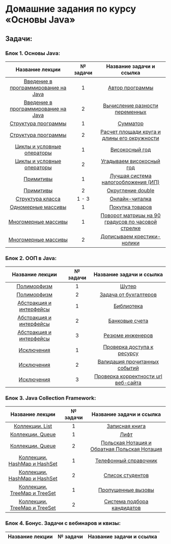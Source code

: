 # **Домашние задания по курсу «Основы Java»**

## **Задачи**:

### **Блок 1. Основы Java:**
| Название лекции | № задачи |                                       Название задачи и ссылка                                        |
|:---------------:|:--------:|:-----------------------------------------------------------------------------------------------------:|
|[Введение в программирование на Java](https://github.com/netology-code/java-homeworks/tree/master/introduction/1.1.1)|1|[Автор программы](https://github.com/kotamadeo/Netology-JavaBasis-Introduction-1.1.1.Author)|
|[Введение в программирование на Java](https://github.com/netology-code/java-homeworks/tree/master/introduction/1.1.2)|2|[Вычисление разности переменных](https://github.com/kotamadeo/Netology-JavaBasis-Introduction-1.1.2.Subtract)|
|[Структура программы](https://github.com/netology-code/java-homeworks/tree/master/program-structure/1.2.1)|1|[Сумматор](https://github.com/kotamadeo/Netology-JavaBasis-ProgramsStructure-1.2.1.Adder)|
|[Структура программы](https://github.com/netology-code/java-homeworks/tree/master/program-structure/1.2.2)|2|[Расчет площади круга и длины его окружности](https://github.com/kotamadeo/Netology-JavaBasis-ProgramsStructure-1.2.2.Area)|
|[Циклы и условные операторы](https://github.com/netology-code/java-homeworks/tree/master/conditional-statements-cycles/1.3.1)|1|[Високосный год](https://github.com/kotamadeo/Netology-JavaBasis-Loops-1.3.1.Leap)|
|[Циклы и условные операторы](https://github.com/netology-code/java-homeworks/tree/master/conditional-statements-cycles/1.3.2)|2|     [Угадываем високосный год](https://github.com/kotamadeo/Netology-JavaBasis-Loops-1.3.2.LeapGuess)|
|[Примитивы](https://github.com/netology-code/java-homeworks/tree/master/primitive-types/1.4.2)|1|[Лучшая система налогообложения (ИП)](https://github.com/kotamadeo/Netology-JavaBasis-PrimitiveTypes-1.4.1.Tax)|
|[Примитивы](https://github.com/netology-code/java-homeworks/tree/master/primitive-types/1.4.1)|2|[Округление double](https://github.com/kotamadeo/Netology-JavaBasis-PrimitiveTypes-1.4.2.Round)|
|[Структура класса](https://github.com/netology-code/java-homeworks/tree/master/class-structure)|1 - 3|[Онлайн-читалка](https://github.com/kotamadeo/Netology-JavaBasis-1.5.1.Reader)|
|[Одномерные массивы](https://github.com/netology-code/java-homeworks/tree/master/one-dimensional-array)|1|[Покупка товаров](https://github.com/kotamadeo/Netology-JavaBasis-OneDimensionalArray-1.6.1.Cart)|
|[Многомерные массивы](https://github.com/netology-code/java-homeworks/tree/master/multidimensional-array/2.2.1)|1|[Поворот матрицы на 90 градусов по часовой стрелке](https://github.com/kotamadeo/Netology-JavaBasis-MultyDimensionalArray-1.7.1.Matrix)|
|[Многомерные массивы](https://github.com/netology-code/java-homeworks/tree/master/multidimensional-array/2.2.2)|2|[Дописываем крестики-нолики](https://github.com/kotamadeo/Netology-JavaBasis-MultyDimensionalArray-1.7.2.TicTacToe)|

### **Блок 2. ООП в Java:**
| Название лекции | № задачи |                                       Название задачи и ссылка                                        |
|:---------------:|:--------:|:-----------------------------------------------------------------------------------------------------:|
|[Полиморфизм](https://github.com/netology-code/java-homeworks/tree/master/polymorphism/3.2.1)|1|[Шутер](https://github.com/kotamadeo/Netology-JavaBasis-Polymorphism-2.1.1.Shooter)|
|[Полиморфизм](https://github.com/netology-code/java-homeworks/tree/master/polymorphism/3.2.2)|2|[Задача от бухгалтеров](https://github.com/kotamadeo/Netology-JavaBasis-Polymorphism-2.1.2.TaxService)|
|[Абстракция и интерфейсы](https://github.com/netology-code/java-homeworks/tree/master/abstractions-interfaces/3.3.1)|1|[Библиотека](https://github.com/kotamadeo/Netology-JavaBasis-AbstactionAndInterfaces-2.2.1.Library)|
|[Абстракция и интерфейсы](https://github.com/netology-code/java-homeworks/tree/master/abstractions-interfaces/3.3.2)|2|[Банковые счета](https://github.com/kotamadeo/Netology-JavaBasis-AbstactionAndInterfaces-2.2.2.BankAccount)|
|[Абстракция и интерфейсы](https://github.com/netology-code/java-homeworks/commit/847c1f6ab19d71c1235682153d1b50b0688bd8e5)|3|[Резюме инженеров](https://github.com/kotamadeo/Netology-JavaBasis-AbstactionAndInterfaces-2.2.3.Resumes)|
|[Исключения](https://github.com/netology-code/java-homeworks/tree/master/exceptions/3.4.1)|1|[Проверка доступа к ресурсу](https://github.com/kotamadeo/Netology-JavaBasis-Exceptions-2.3.1.Login)|
|[Исключения](https://github.com/netology-code/java-homeworks/tree/master/exceptions/3.4.2)|2|[Валидация прочитанных событий](https://github.com/kotamadeo/Netology-JavaBasis-Exceptions-2.3.2.Event)|
|[Исключения](https://github.com/netology-code/java-homeworks/commit/100f925d2e48fe296a0be5ce283c84e8dace9165)|3|[Проверка корректности url веб-сайта](https://github.com/kotamadeo/Netology-JavaBasis-Exceptions-2.3.3.URL)|

### **Блок 3. Java Collection Framework:**
| Название лекции | № задачи |                                       Название задачи и ссылка                                        |
|:---------------:|:--------:|:-----------------------------------------------------------------------------------------------------:|
|[Коллекции. List](https://github.com/netology-code/java-homeworks/tree/master/list/4.1.1)|1|[Записная книга](https://github.com/kotamadeo/Netology-JavaBasis-CollectionFramework-ArrayList-3.1.1.ToDoList)|
|[Коллекции. Queue](https://github.com/netology-code/java-homeworks/tree/master/queue/4.2.1)|1|[Лифт](https://github.com/kotamadeo/Netology-JavaBasis-CollectionFramework-Queue-3.2.1.Elevator)|
|[Коллекции. Queue](https://github.com/netology-code/java-homeworks/commit/d989aba31b324e41189601c567641b9943f23c5f)|2|[Польская Нотация и Обратная Польская Нотация](https://github.com/kotamadeo/Netology-JavaBasis-CollectionFramework-Queue-3.2.2.PolishNotation)|
|[Коллекции. HashMap и HashSet](https://github.com/netology-code/java-homeworks/tree/master/hash-collections/4.3.1)|1|[Телефонный справочник](https://github.com/kotamadeo/Netology-JavaBasis-CollectionFramework-HashMap-3.3.1.Phonebook)|
|[Коллекции. HashMap и HashSet](https://github.com/netology-code/java-homeworks/tree/master/hash-collections/4.3.2)|2|[Список студентов](https://github.com/kotamadeo/Netology-JavaBasis-CollectionFramework-HashSet-3.3.2.StudentsList)|
|[Коллекции. TreeMap и TreeSet](https://github.com/netology-code/java-homeworks/tree/master/tree-collections/4.5.1)|1|[Пропущенные вызовы](https://github.com/kotamadeo/Netology-JavaBasis-CollectionFramework-TreeMap-3.4.1.MissedCall)|
|[Коллекции. TreeMap и TreeSet](https://github.com/netology-code/java-homeworks/tree/master/tree-collections/4.5.2)|2|[Система подбора кандидатов](https://github.com/kotamadeo/Netology-JavaBasis-CollectionFramework-TreeSet-3.4.2.HR)|

### **Блок 4. Бонус. Задачи с вебинаров и квизы:**
| Название лекции | № задачи |                                       Название задачи и ссылка                                        |
|:---------------:|:--------:|:-----------------------------------------------------------------------------------------------------:|